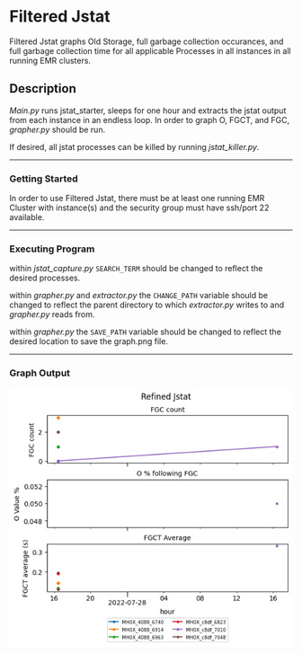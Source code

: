 # Filtered Jstat
Filtered Jstat graphs Old Storage, full garbage collection occurances, and full garbage collection time for all applicable Processes in all instances in all running EMR clusters. 

## Description
*Main.py* runs jstat_starter, sleeps for one hour and extracts the jstat output from each instance in an endless loop. In order to graph O, FGCT, and FGC, *grapher.py* should be run.

If desired, all jstat processes can be killed by running *jstat_killer.py*. 
___
### Getting Started 
In order to use Filtered Jstat, there must be at least one running EMR Cluster with instance(s) and the security group must have ssh/port 22 available.
___
### Executing Program
within *jstat_capture.py* `SEARCH_TERM` should be changed to reflect the desired processes. 

within *grapher.py* and *extractor.py* the `CHANGE_PATH` variable should be changed to reflect the parent directory to which *extractor.py* writes to and *grapher.py* reads from.

within *grapher.py* the `SAVE_PATH` variable should be changed to reflect the desired location to save the graph.png file.
___
### Graph Output
![expected output](/graph/refined_jstat.png)
